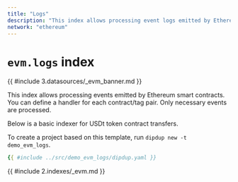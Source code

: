 ```yaml
---
title: "Logs"
description: "This index allows processing event logs emitted by Ethereum smart contracts. You can define a handler for each contract/tag pair. Only necessary events are processed."
network: "ethereum"
---
```


# `evm.logs` index

{{ #include 3.datasources/_evm_banner.md }}

This index allows processing events emitted by Ethereum smart contracts. You can define a handler for each contract/tag pair. Only necessary events are processed.

Below is a basic indexer for USDt token contract transfers.

To create a project based on this template, run `dipdup new -t demo_evm_logs`.

```yaml [dipdup.yaml]
{{ #include ../src/demo_evm_logs/dipdup.yaml }}
```

{{ #include 2.indexes/_evm.md }}

